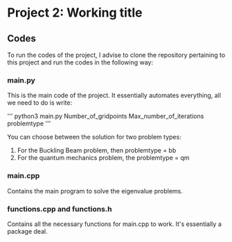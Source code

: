 # Project 2: Working title



## Codes
To run the codes of the project, I advise to clone the repository pertaining to this project and run the codes in the following way:

### main.py
This is the main code of the project. It essentially automates everything, all we need to do is write:

'''
python3 main.py Number_of_gridpoints Max_number_of_iterations problemtype
'''

You can choose between the solution for two problem types:
1. For the Buckling Beam problem, then problemtype = bb
2. For the quantum mechanics problem, the problemtype = qm

### main.cpp
Contains the main program to solve the eigenvalue problems.

### functions.cpp and functions.h
Contains all the necessary functions for main.cpp to work. It's essentially a package deal.
